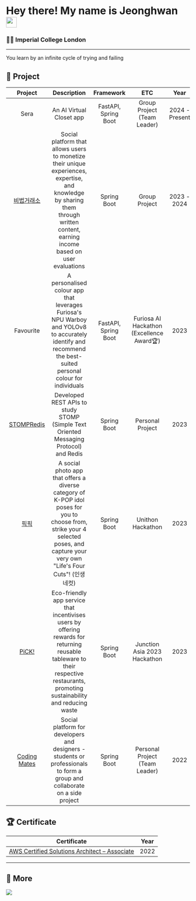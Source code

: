 # Hey there! My name is Jeonghwan <img src="https://github.com/TheDudeThatCode/TheDudeThatCode/blob/master/Assets/Hi.gif" width="29px">
### 👨‍🔬 Imperial College London

---
You learn by an infinite cycle of trying and failing 

## 🚀 Project
| Project | Description | Framework | ETC | Year | 
| :---: | :---: | :--: | :--: | :--: |
| Sera | An AI Virtual Closet app | FastAPI, Spring Boot | Group Project (Team Leader) | 2024 - Present | 
| [비법거래소](https://bibeop.com/serviceIntroduction?utm_source=kakaotalk&utm_medium=writing&utm_campaign=Introduction&utm_id=invitation) | Social platform that allows users to monetize their unique experiences, expertise, and knowledge by sharing them through written content, earning income based on user evaluations | Spring Boot | Group Project | 2023 - 2024 | 
| Favourite | A personalised colour app that leverages Furiosa's NPU Warboy and YOLOv8 to accurately identify and recommend the best-suited personal colour for individuals | FastAPI, Spring Boot | Furiosa AI Hackathon (Excellence Award🏆) | 2023 | 
| [STOMPRedis](https://github.com/brian6484/STOMPRedis) | Developed REST APIs to study STOMP (Simple Text Oriented Messaging Protocol) and Redis | Spring Boot | Personal Project | 2023 | 
| [픽픽](https://github.com/unit10team7/unithon-backend) | A social photo app that offers a diverse category of K-POP idol poses for you to choose from, strike your 4 selected poses, and capture your very own "Life's Four Cuts"! (인생네컷) | Spring Boot | Unithon Hackathon | 2023 | 
| [PiCK!](https://github.com/junction-asia-pros/pros-team-server) | Eco-friendly app service that incentivises users by offering rewards for returning reusable tableware to their respective restaurants, promoting sustainability and reducing waste | Spring Boot | Junction Asia 2023 Hackathon | 2023 | 
| [Coding Mates](https://github.com/Coding-Mates-Group/codingmates) | Social platform for developers and designers - students or professionals to form a group and collaborate on a side project | Spring Boot | Personal Project (Team Leader) | 2022 | 


## 🏆 Certificate
| Certificate | Year | 
| :---: | :---: |
| [AWS Certified Solutions Architect – Associate](https://www.credly.com/badges/a1d276a8-0804-418e-9319-d646b4b8de90/linked_in?t=rgv96u) | 2022 | 



---

## 📃 More
<a href="https://brian6484.github.io/"><img src="https://img.shields.io/badge/GitHub-181717?style=flat-square&logo=GitHub&logoColor=white"/></a>  




